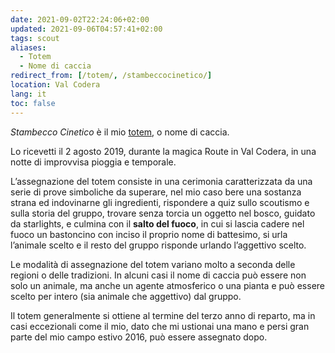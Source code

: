 ```yaml
---
date: 2021-09-02T22:24:06+02:00
updated: 2021-09-06T04:57:41+02:00
tags: scout
aliases:
  - Totem
  - Nome di caccia
redirect_from: [/totem/, /stambeccocinetico/]
location: Val Codera
lang: it
toc: false
---
```

<cite>Stambecco Cinetico</cite> è il mio [totem](https://it.wikipedia.org/wiki/Totem_(nome_scout) '“Totem” su Wikipedia'), o nome di caccia.

Lo ricevetti il 2 agosto 2019, durante la magica Route in Val Codera, in una notte di improvvisa pioggia e temporale.

L’assegnazione del totem consiste in una cerimonia caratterizzata da una serie di prove simboliche da superare, nel mio caso bere una sostanza strana ed indovinarne gli ingredienti, rispondere a quiz sullo scoutismo e sulla storia del gruppo, trovare senza torcia un oggetto nel bosco, guidato da starlights, e culmina con il **salto del fuoco**, in cui si lascia cadere nel fuoco un bastoncino con inciso il proprio nome di battesimo, si urla l’animale scelto e il resto del gruppo risponde urlando l’aggettivo scelto.

Le modalità di assegnazione del totem variano molto a seconda delle regioni o delle tradizioni. In alcuni casi il nome di caccia può essere non solo un animale, ma anche un agente atmosferico o una pianta e può essere scelto per intero (sia animale che aggettivo) dal gruppo.

Il totem generalmente si ottiene al termine del terzo anno di reparto, ma in casi eccezionali come il mio, dato che mi ustionai una mano e persi gran parte del mio campo estivo 2016, può essere assegnato dopo.

